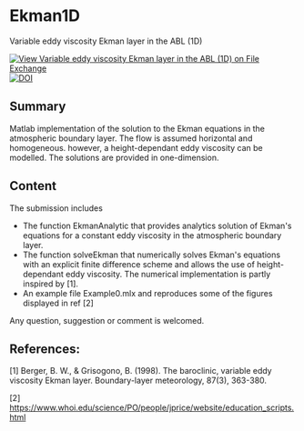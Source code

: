 # Ekman1D
Variable eddy viscosity Ekman layer in the ABL (1D)

[![View Variable eddy viscosity Ekman layer in the ABL (1D) on File Exchange](https://www.mathworks.com/matlabcentral/images/matlab-file-exchange.svg)](https://www.mathworks.com/matlabcentral/fileexchange/74316-variable-eddy-viscosity-ekman-layer-in-the-abl-1d)
[![DOI](https://zenodo.org/badge/264255959.svg)](https://zenodo.org/badge/latestdoi/264255959)

## Summary

Matlab implementation of the solution to the Ekman equations in the atmospheric boundary layer. The flow is assumed horizontal and homogeneous. however, a height-dependant eddy viscosity can be modelled. The solutions are provided in one-dimension.

## Content

The submission includes

  - The function EkmanAnalytic that provides analytics solution of Ekman's equations for a constant eddy viscosity in the atmospheric boundary layer.
  - The function solveEkman that numerically solves Ekman's equations with an explicit finite difference scheme and allows the use of height-dependant eddy viscosity. The numerical implementation is partly inspired by [1].
  - An example file Example0.mlx and reproduces some of the figures displayed in ref [2]

Any question, suggestion or comment is welcomed.

## References:

[1] Berger, B. W., & Grisogono, B. (1998). The baroclinic, variable eddy viscosity Ekman layer. Boundary-layer meteorology, 87(3), 363-380.

[2] https://www.whoi.edu/science/PO/people/jprice/website/education_scripts.html
